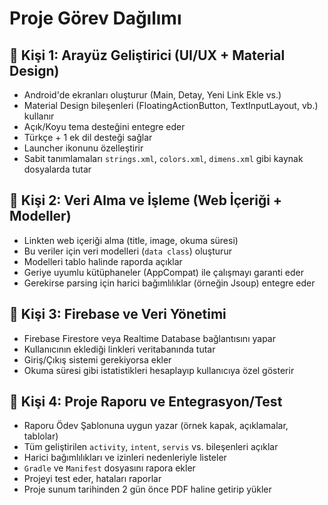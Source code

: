 # Proje Görev Dağılımı

## 👤 Kişi 1: Arayüz Geliştirici (UI/UX + Material Design)
- Android'de ekranları oluşturur (Main, Detay, Yeni Link Ekle vs.)
- Material Design bileşenleri (FloatingActionButton, TextInputLayout, vb.) kullanır
- Açık/Koyu tema desteğini entegre eder
- Türkçe + 1 ek dil desteği sağlar
- Launcher ikonunu özelleştirir
- Sabit tanımlamaları `strings.xml`, `colors.xml`, `dimens.xml` gibi kaynak dosyalarda tutar

## 👤 Kişi 2: Veri Alma ve İşleme (Web İçeriği + Modeller)
- Linkten web içeriği alma (title, image, okuma süresi)
- Bu veriler için veri modelleri (`data class`) oluşturur
- Modelleri tablo halinde raporda açıklar
- Geriye uyumlu kütüphaneler (AppCompat) ile çalışmayı garanti eder
- Gerekirse parsing için harici bağımlılıklar (örneğin Jsoup) entegre eder

## 👤 Kişi 3: Firebase ve Veri Yönetimi
- Firebase Firestore veya Realtime Database bağlantısını yapar
- Kullanıcının eklediği linkleri veritabanında tutar
- Giriş/Çıkış sistemi gerekiyorsa ekler
- Okuma süresi gibi istatistikleri hesaplayıp kullanıcıya özel gösterir

## 👤 Kişi 4: Proje Raporu ve Entegrasyon/Test
- Raporu Ödev Şablonuna uygun yazar (örnek kapak, açıklamalar, tablolar)
- Tüm geliştirilen `activity`, `intent`, `servis` vs. bileşenleri açıklar
- Harici bağımlılıkları ve izinleri nedenleriyle listeler
- `Gradle` ve `Manifest` dosyasını rapora ekler
- Projeyi test eder, hataları raporlar
- Proje sunum tarihinden 2 gün önce PDF haline getirip yükler
